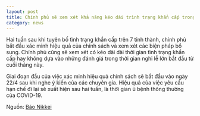 ```yaml
---
layout: post
title: Chính phủ sẽ xem xét khả năng kéo dài trình trạng khẩn cấp trong dịp Tuần Lễ vàng
category: news
---
```

Hai tuần sau khi tuyên bố tình trạng khẩn cấp trên 7 tỉnh thành, chính phủ bắt đầu xác minh hiệu quả của chính sách và xem xét các biện pháp bổ sung. Chính phủ cũng sẽ xem xét có kéo dài dài thời gian tình trạng khẩn cấp hay không dựa vào những đánh giá trong thời gian nghỉ lễ lớn bắt đầu từ cuối tháng này.

Giai đoạn đầu của việc xác minh hiệu quả chính sách sẽ bắt đầu vào ngày 22/4 sau khi nghe ý kiến ​​của các chuyên gia. Hiệu quả của việc yêu cầu hạn chế đi lại sẽ xuất hiện sau hai tuần, là thời gian ủ bệnh thông thường của COVID-19.

Nguồn: [Báo Nikkei](https://www.nikkei.com/article/DGXMZO58302120R20C20A4MM8000/)